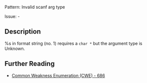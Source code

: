 Pattern: Invalid scanf arg type

Issue: -

## Description

%s in format string (no. 1) requires a `char *` but the argument type is Unknown.

## Further Reading

* [Common Weakness Enumeration (CWE) - 686](https://cwe.mitre.org/data/definitions/686.html)